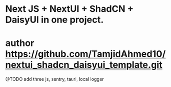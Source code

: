 # Next JS + NextUI + ShadCN + DaisyUI in one project.

# author https://github.com/TamjidAhmed10/nextui_shadcn_daisyui_template.git

@TODO add three js, sentry, tauri, local logger